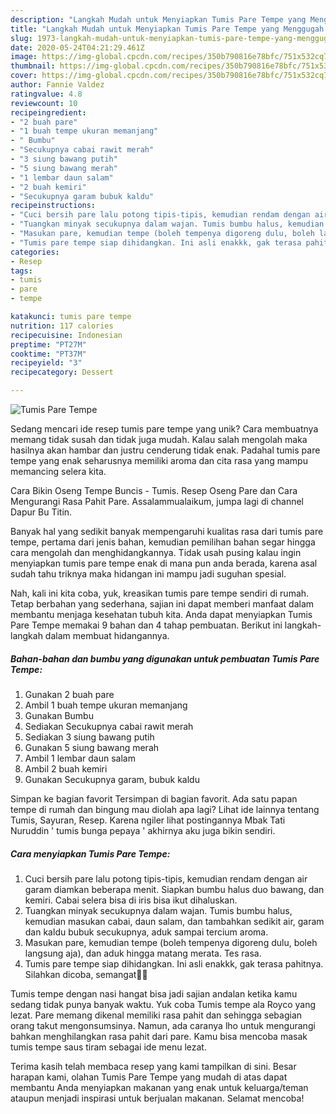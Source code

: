 ```yaml
---
description: "Langkah Mudah untuk Menyiapkan Tumis Pare Tempe yang Menggugah Selera"
title: "Langkah Mudah untuk Menyiapkan Tumis Pare Tempe yang Menggugah Selera"
slug: 1973-langkah-mudah-untuk-menyiapkan-tumis-pare-tempe-yang-menggugah-selera
date: 2020-05-24T04:21:29.461Z
image: https://img-global.cpcdn.com/recipes/350b790816e78bfc/751x532cq70/tumis-pare-tempe-foto-resep-utama.jpg
thumbnail: https://img-global.cpcdn.com/recipes/350b790816e78bfc/751x532cq70/tumis-pare-tempe-foto-resep-utama.jpg
cover: https://img-global.cpcdn.com/recipes/350b790816e78bfc/751x532cq70/tumis-pare-tempe-foto-resep-utama.jpg
author: Fannie Valdez
ratingvalue: 4.8
reviewcount: 10
recipeingredient:
- "2 buah pare"
- "1 buah tempe ukuran memanjang"
- " Bumbu"
- "Secukupnya cabai rawit merah"
- "3 siung bawang putih"
- "5 siung bawang merah"
- "1 lembar daun salam"
- "2 buah kemiri"
- "Secukupnya garam bubuk kaldu"
recipeinstructions:
- "Cuci bersih pare lalu potong tipis-tipis, kemudian rendam dengan air garam diamkan beberapa menit. Siapkan bumbu halus duo bawang, dan kemiri. Cabai selera bisa di iris bisa ikut dihaluskan."
- "Tuangkan minyak secukupnya dalam wajan. Tumis bumbu halus, kemudian masukan cabai, daun salam, dan tambahkan sedikit air, garam dan kaldu bubuk secukupnya, aduk sampai tercium aroma."
- "Masukan pare, kemudian tempe (boleh tempenya digoreng dulu, boleh langsung aja), dan aduk hingga matang merata. Tes rasa."
- "Tumis pare tempe siap dihidangkan. Ini asli enakkk, gak terasa pahitnya. Silahkan dicoba, semangat🌻✊"
categories:
- Resep
tags:
- tumis
- pare
- tempe

katakunci: tumis pare tempe 
nutrition: 117 calories
recipecuisine: Indonesian
preptime: "PT27M"
cooktime: "PT37M"
recipeyield: "3"
recipecategory: Dessert

---
```



![Tumis Pare Tempe](https://img-global.cpcdn.com/recipes/350b790816e78bfc/751x532cq70/tumis-pare-tempe-foto-resep-utama.jpg)

Sedang mencari ide resep tumis pare tempe yang unik? Cara membuatnya memang tidak susah dan tidak juga mudah. Kalau salah mengolah maka hasilnya akan hambar dan justru cenderung tidak enak. Padahal tumis pare tempe yang enak seharusnya memiliki aroma dan cita rasa yang mampu memancing selera kita.

Cara Bikin Oseng Tempe Buncis - Tumis. Resep Oseng Pare dan Cara Mengurangi Rasa Pahit Pare. Assalammualaikum, jumpa lagi di channel Dapur Bu Titin.

Banyak hal yang sedikit banyak mempengaruhi kualitas rasa dari tumis pare tempe, pertama dari jenis bahan, kemudian pemilihan bahan segar hingga cara mengolah dan menghidangkannya. Tidak usah pusing kalau ingin menyiapkan tumis pare tempe enak di mana pun anda berada, karena asal sudah tahu triknya maka hidangan ini mampu jadi suguhan spesial.


Nah, kali ini kita coba, yuk, kreasikan tumis pare tempe sendiri di rumah. Tetap berbahan yang sederhana, sajian ini dapat memberi manfaat dalam membantu menjaga kesehatan tubuh kita. Anda dapat menyiapkan Tumis Pare Tempe memakai 9 bahan dan 4 tahap pembuatan. Berikut ini langkah-langkah dalam membuat hidangannya.

<!--inarticleads1-->

##### Bahan-bahan dan bumbu yang digunakan untuk pembuatan Tumis Pare Tempe:

1. Gunakan 2 buah pare
1. Ambil 1 buah tempe ukuran memanjang
1. Gunakan  Bumbu
1. Sediakan Secukupnya cabai rawit merah
1. Sediakan 3 siung bawang putih
1. Gunakan 5 siung bawang merah
1. Ambil 1 lembar daun salam
1. Ambil 2 buah kemiri
1. Gunakan Secukupnya garam, bubuk kaldu


Simpan ke bagian favorit Tersimpan di bagian favorit. Ada satu papan tempe di rumah dan bingung mau diolah apa lagi? Lihat ide lainnya tentang Tumis, Sayuran, Resep. Karena ngiler lihat postingannya Mbak Tati Nuruddin &#39; tumis bunga pepaya &#39; akhirnya aku juga bikin sendiri. 

<!--inarticleads2-->

##### Cara menyiapkan Tumis Pare Tempe:

1. Cuci bersih pare lalu potong tipis-tipis, kemudian rendam dengan air garam diamkan beberapa menit. Siapkan bumbu halus duo bawang, dan kemiri. Cabai selera bisa di iris bisa ikut dihaluskan.
1. Tuangkan minyak secukupnya dalam wajan. Tumis bumbu halus, kemudian masukan cabai, daun salam, dan tambahkan sedikit air, garam dan kaldu bubuk secukupnya, aduk sampai tercium aroma.
1. Masukan pare, kemudian tempe (boleh tempenya digoreng dulu, boleh langsung aja), dan aduk hingga matang merata. Tes rasa.
1. Tumis pare tempe siap dihidangkan. Ini asli enakkk, gak terasa pahitnya. Silahkan dicoba, semangat🌻✊


Tumis tempe dengan nasi hangat bisa jadi sajian andalan ketika kamu sedang tidak punya banyak waktu. Yuk coba Tumis tempe ala Royco yang lezat. Pare memang dikenal memiliki rasa pahit dan sehingga sebagian orang takut mengonsumsinya. Namun, ada caranya lho untuk mengurangi bahkan menghilangkan rasa pahit dari pare. Kamu bisa mencoba masak tumis tempe saus tiram sebagai ide menu lezat. 

Terima kasih telah membaca resep yang kami tampilkan di sini. Besar harapan kami, olahan Tumis Pare Tempe yang mudah di atas dapat membantu Anda menyiapkan makanan yang enak untuk keluarga/teman ataupun menjadi inspirasi untuk berjualan makanan. Selamat mencoba!
